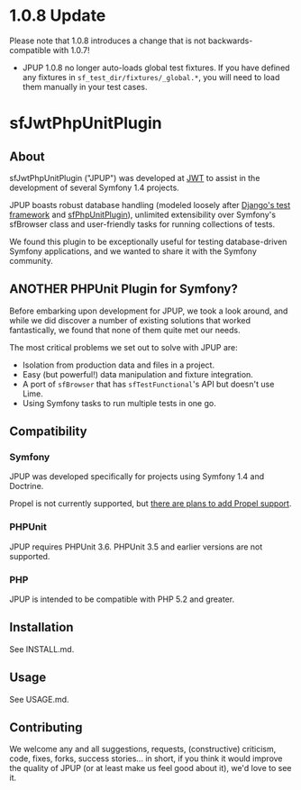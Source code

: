 # 1.0.8 Update

Please note that 1.0.8 introduces a change that is not backwards-compatible
  with 1.0.7!

- JPUP 1.0.8 no longer auto-loads global test fixtures.  If you have defined any
  fixtures in `sf_test_dir/fixtures/_global.*`, you will need to load them
  manually in your test cases.

# sfJwtPhpUnitPlugin
## About
sfJwtPhpUnitPlugin ("JPUP") was developed at [JWT](http://jwt.com) to assist in
  the development of several Symfony 1.4 projects.

JPUP boasts robust database handling (modeled loosely after
  [Django's test framework](http://docs.djangoproject.com/en/dev/topics/testing/#s-the-test-database)
  and [sfPhpUnitPlugin](https://www.hostedredmine.com/projects/sfphpunitplugin/wiki/1013#Fixtures)),
  unlimited extensibility over Symfony's sfBrowser class and user-friendly tasks
  for running collections of tests.

We found this plugin to be exceptionally useful for testing database-driven
  Symfony applications, and we wanted to share it with the Symfony community.

## ANOTHER PHPUnit Plugin for Symfony?
Before embarking upon development for JPUP, we took a look around, and while we
  did discover a number of existing solutions that worked fantastically, we
  found that none of them quite met our needs.

The most critical problems we set out to solve with JPUP are:

- Isolation from production data and files in a project.
- Easy (but powerful!) data manipulation and fixture integration.
- A port of `sfBrowser` that has `sfTestFunctional`'s API but doesn't use Lime.
- Using Symfony tasks to run multiple tests in one go.

## Compatibility

### Symfony
JPUP was developed specifically for projects using Symfony 1.4 and Doctrine.

Propel is not currently supported, but
  [there are plans to add Propel support](https://github.com/JWT-OSS/sfJwtPhpUnitPlugin/issues/29).

### PHPUnit
JPUP requires PHPUnit 3.6.  PHPUnit 3.5 and earlier versions are not supported.

### PHP

JPUP is intended to be compatible with PHP 5.2 and greater.

## Installation
See INSTALL.md.

## Usage
See USAGE.md.

## Contributing
We welcome any and all suggestions, requests, (constructive) criticism, code,
  fixes, forks, success stories... in short, if you think it would improve the
  quality of JPUP (or at least make us feel good about it), we'd love to see it.